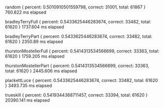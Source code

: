 random
{ percent: 0.5010910501559798, correct: 31001, total: 61867 }
760.822 ms elapsed

bradleyTerryFull
{ percent: 0.5433625446283674, correct: 33482, total: 61620 }
1737.604 ms elapsed

bradleyTerryPart
{ percent: 0.5433625446283674, correct: 33482, total: 61620 }
2350.89 ms elapsed

thurstonMostellerFull
{ percent: 0.5414313534566699, correct: 33363, total: 61620 }
1759.205 ms elapsed

thurstonMostellerPart
{ percent: 0.5414313534566699, correct: 33363, total: 61620 }
2445.606 ms elapsed

plackettLuce
{ percent: 0.5433625446283674, correct: 33482, total: 61620 }
3493.735 ms elapsed

trueskill
{ percent: 0.5419344368711457, correct: 33394, total: 61620 }
20390.141 ms elapsed
